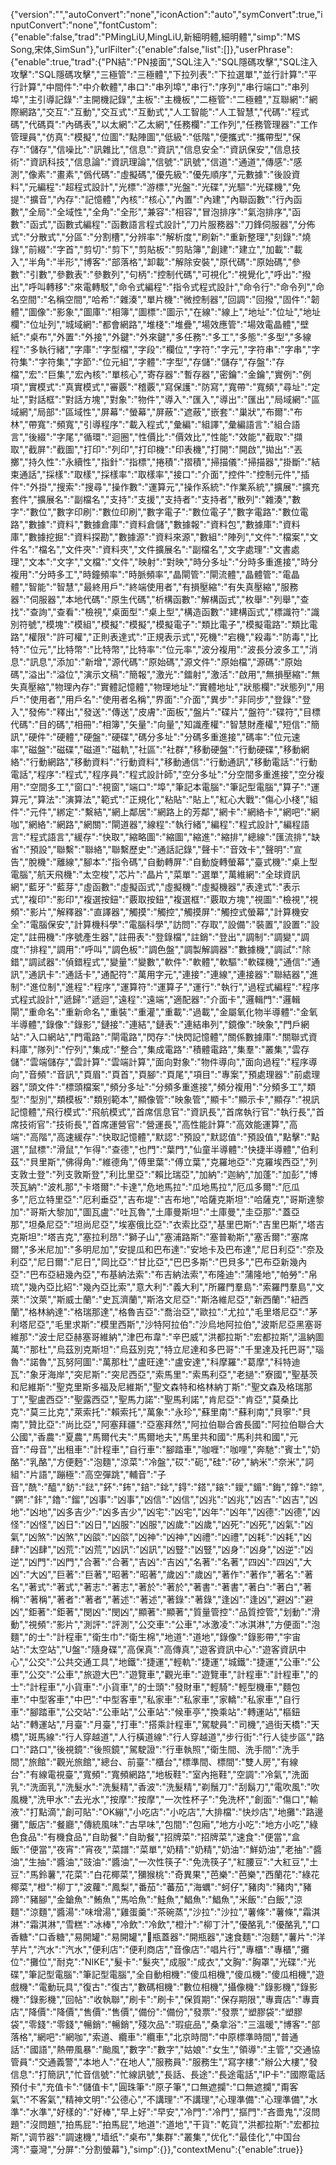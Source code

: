 {"version":"","autoConvert":"none","iconAction":"auto","symConvert":true,"inputConvert":"none","fontCustom":{"enable":false,"trad":"PMingLiU,MingLiU,新細明體,細明體","simp":"MS Song,宋体,SimSun"},"urlFilter":{"enable":false,"list":[]},"userPhrase":{"enable":true,"trad":{"PN結":"PN接面","SQL注入":"SQL隱碼攻擊","SQL注入攻擊":"SQL隱碼攻擊","三極管":"三極體","下拉列表":"下拉選單","並行計算":"平行計算","中間件":"中介軟體","串口":"串列埠","串行":"序列","串行端口":"串列埠","主引導記錄":"主開機記錄","主板":"主機板","二極管":"二極體","互聯網":"網際網路","交互":"互動","交互式":"互動式","人工智能":"人工智慧","代碼":"程式碼","代碼頁":"內碼表","以太網":"乙太網","任務欄":"工作列","任務管理器":"工作管理員","仿真":"模擬","位圖":"點陣圖","低級":"低階","便攜式":"攜帶型","保存":"儲存","信噪比":"訊雜比","信息":"資訊","信息安全":"資訊保安","信息技術":"資訊科技","信息論":"資訊理論","信號":"訊號","信道":"通道","傳感":"感測","像素":"畫素","僞代碼":"虛擬碼","優先級":"優先順序","元數據":"後設資料","元編程":"超程式設計","光標":"游標","光盤":"光碟","光驅":"光碟機","免提":"擴音","內存":"記憶體","內核":"核心","內置":"內建","內聯函數":"行內函數","全局":"全域性","全角":"全形","兼容":"相容","冒泡排序":"氣泡排序","函數":"函式","函數式編程":"函數語言程式設計","刀片服務器":"刀鋒伺服器","分佈式":"分散式","分區":"分割槽","分辨率":"解析度","刷新":"重新整理","刻錄":"燒錄","前綴":"字首","剪切":"剪下","剪貼板":"剪貼簿","創建":"建立","加載":"載入","半角":"半形","博客":"部落格","卸載":"解除安裝","原代碼":"原始碼","參數":"引數","參數表":"參數列","句柄":"控制代碼","可視化":"視覺化","呼出":"撥出","呼叫轉移":"來電轉駁","命令式編程":"指令式程式設計","命令行":"命令列","命名空間":"名稱空間","哈希":"雜湊","單片機":"微控制器","回調":"回撥","固件":"韌體","圖像":"影象","圖庫":"相簿","圖標":"圖示","在線":"線上","地址":"位址","地址欄":"位址列","城域網":"都會網路","堆棧":"堆疊","場效應管":"場效電晶體","壁紙":"桌布","外置":"外接","外鍵":"外來鍵","多任務":"多工","多態":"多型","多線程":"多執行緒","字庫":"字型檔","字段":"欄位","字符":"字元","字符串":"字串","字符集":"字符集","字節":"位元組","字體":"字型","存儲":"儲存","存盤":"存檔","宏":"巨集","宏內核":"單核心","寄存器":"暫存器","密鑰":"金鑰","實例":"例項","實模式":"真實模式","審覈":"稽覈","寫保護":"防寫","寬帶":"寬頻","尋址":"定址","對話框":"對話方塊","對象":"物件","導入":"匯入","導出":"匯出","局域網":"區域網","局部":"區域性","屏幕":"螢幕","屏蔽":"遮蔽","嵌套":"巢狀","布爾":"布林","帶寬":"頻寬","引導程序":"載入程式","彙編":"組譯","彙編語言":"組合語言","後綴":"字尾","循環":"迴圈","性價比":"價效比","性能":"效能","截取":"擷取","截屏":"截圖","打印":"列印","打印機":"印表機","打開":"開啟","拋出":"丟擲","持久性":"永續性","指針":"指標","捲積":"摺積","掃描儀":"掃描器","掛斷":"結束通話","採樣":"取樣","採樣率":"取樣率","接口":"介面","控件":"控制元件","插件":"外掛","搜索":"搜尋","操作數":"運算元","操作系統":"作業系統","擴展":"擴充套件","擴展名":"副檔名","支持":"支援","支持者":"支持者","散列":"雜湊","數字":"數位","數字印刷":"數位印刷","數字電子":"數位電子","數字電路":"數位電路","數據":"資料","數據倉庫":"資料倉儲","數據報":"資料包","數據庫":"資料庫","數據挖掘":"資料探勘","數據源":"資料來源","數組":"陣列","文件":"檔案","文件名":"檔名","文件夾":"資料夾","文件擴展名":"副檔名","文字處理":"文書處理","文本":"文字","文檔":"文件","映射":"對映","時分多址":"分時多重進接","時分複用":"分時多工","時鐘頻率":"時脈頻率","晶閘管":"閘流體","晶體管":"電晶體","智能":"智慧","最終用戶":"終端使用者","有損壓縮":"有失真壓縮","服務器":"伺服器","本地代碼":"原生代碼","析構函數":"解構函式","枚舉":"列舉","查找":"查詢","查看":"檢視","桌面型":"桌上型","構造函數":"建構函式","標識符":"識別符號","模塊":"模組","模擬":"模擬","模擬電子":"類比電子","模擬電路":"類比電路","權限":"許可權","正則表達式":"正規表示式","死機":"宕機","殺毒":"防毒","比特":"位元","比特幣":"比特幣","比特率":"位元率","波分複用":"波長分波多工","消息":"訊息","添加":"新增","源代碼":"原始碼","源文件":"原始檔","源碼":"原始碼","溢出":"溢位","演示文稿":"簡報","激光":"鐳射","激活":"啟用","無損壓縮":"無失真壓縮","物理內存":"實體記憶體","物理地址":"實體地址","狀態欄":"狀態列","用戶":"使用者","用戶名":"使用者名稱","界面":"介面","異步":"非同步","登錄":"登入","發佈":"釋出","發送":"傳送","皮膚":"面板","盤片":"碟片","盤符":"碟符","目標代碼":"目的碼","相冊":"相簿","矢量":"向量","知識產權":"智慧財產權","短信":"簡訊","硬件":"硬體","硬盤":"硬碟","碼分多址":"分碼多重進接","碼率":"位元速率","磁盤":"磁碟","磁道":"磁軌","社區":"社群","移動硬盤":"行動硬碟","移動網絡":"行動網路","移動資料":"行動資料","移動通信":"行動通訊","移動電話":"行動電話","程序":"程式","程序員":"程式設計師","空分多址":"分空間多重進接","空分複用":"空間多工","窗口":"視窗","端口":"埠","筆記本電腦":"筆記型電腦","算子":"運算元","算法":"演算法","範式":"正規化","粘貼":"貼上","紅心大戰":"傷心小棧","組件":"元件","綁定":"繫結","網上鄰居":"網路上的芳鄰","網卡":"網絡卡","網吧":"網咖","網絡":"網路","網關":"閘道器","線程":"執行緒","編程":"程式設計","編程語言":"程式語言","緩存":"快取","縮略圖":"縮圖","縮進":"縮排","總線":"匯流排","缺省":"預設","聯繫":"聯絡","聯繫歷史":"通話記錄","聲卡":"音效卡","聲明":"宣告","脫機":"離線","腳本":"指令碼","自動轉屏":"自動旋轉螢幕","臺式機":"桌上型電腦","航天飛機":"太空梭","芯片":"晶片","菜單":"選單","萬維網":"全球資訊網","藍牙":"藍芽","虛函數":"虛擬函式","虛擬機":"虛擬機器","表達式":"表示式","複印":"影印","複選按鈕":"覈取按鈕","複選框":"覈取方塊","視圖":"檢視","視頻":"影片","解釋器":"直譯器","觸摸":"觸控","觸摸屏":"觸控式螢幕","計算機安全":"電腦保安","計算機科學":"電腦科學","訪問":"存取","設備":"裝置","設置":"設定","註冊機":"序號產生器","註冊表":"登錄檔","註銷":"登出","調制":"調變","調度":"排程","調用":"呼叫","調色板":"調色盤","調製解調器":"數據機","調試":"除錯","調試器":"偵錯程式","變量":"變數","軟件":"軟體","軟驅":"軟碟機","通信":"通訊","通訊卡":"通話卡","通配符":"萬用字元","連接":"連線","連接器":"聯結器","進制":"進位制","進程":"程序","運算符":"運算子","運行":"執行","過程式編程":"程序式程式設計","遞歸":"遞迴","遠程":"遠端","適配器":"介面卡","邏輯門":"邏輯閘","重命名":"重新命名","重裝":"重灌","重載":"過載","金屬氧化物半導體":"金氧半導體","錄像":"錄影","鏈接":"連結","鏈表":"連結串列","鏡像":"映象","門戶網站":"入口網站","門電路":"閘電路","閃存":"快閃記憶體","關係數據庫":"關聯式資料庫","隊列":"佇列","集成":"整合","集成電路":"積體電路","集羣":"叢集","雲存儲":"雲端儲存","雲計算":"雲端計算","面向對象":"物件導向","面向過程":"程序導向","音頻":"音訊","頁眉":"頁首","頁腳":"頁尾","項目":"專案","預處理器":"前處理器","頭文件":"標頭檔案","頻分多址":"分頻多重進接","頻分複用":"分頻多工","類型":"型別","類模板":"類别範本","顯像管":"映象管","顯卡":"顯示卡","顯存":"視訊記憶體","飛行模式":"飛航模式","首席信息官":"資訊長","首席執行官":"執行長","首席技術官":"技術長","首席運營官":"營運長","高性能計算":"高效能運算","高端":"高階","高速緩存":"快取記憶體","默認":"預設","默認值":"預設值","點擊":"點選","鼠標":"滑鼠","乍得":"查德","也門":"葉門","仙童半導體":"快捷半導體","伯利茲":"貝里斯","佛得角":"維德角","傅里葉":"傅立葉","克羅地亞":"克羅埃西亞","列支敦士登":"列支敦斯登","利比里亞":"賴比瑞亞","加納":"迦納","加蓬":"加彭","博茨瓦納":"波札那","卡塔爾":"卡達","危地馬拉":"瓜地馬拉","厄瓜多爾":"厄瓜多","厄立特里亞":"厄利垂亞","吉布堤":"吉布地","哈薩克斯坦":"哈薩克","哥斯達黎加":"哥斯大黎加","圖瓦盧":"吐瓦魯","土庫曼斯坦":"土庫曼","圭亞那":"蓋亞那","坦桑尼亞":"坦尚尼亞","埃塞俄比亞":"衣索比亞","基里巴斯":"吉里巴斯","塔吉克斯坦":"塔吉克","塞拉利昂":"獅子山","塞浦路斯":"塞普勒斯","塞舌爾":"塞席爾","多米尼加":"多明尼加","安提瓜和巴布達":"安地卡及巴布達","尼日利亞":"奈及利亞","尼日爾":"尼日","岡比亞":"甘比亞","巴巴多斯":"巴貝多","巴布亞新幾內亞":"巴布亞紐幾內亞","布基納法索":"布吉納法索","布隆迪":"蒲隆地","帕勞":"帛琉","幾內亞比紹":"幾內亞比索","意大利":"義大利","所羅門羣島":"索羅門羣島","文萊":"汶萊","斯威士蘭":"史瓦濟蘭","斯洛文尼亞":"斯洛維尼亞","新西蘭":"紐西蘭","格林納達":"格瑞那達","格魯吉亞":"喬治亞","歐拉":"尤拉","毛里塔尼亞":"茅利塔尼亞","毛里求斯":"模里西斯","沙特阿拉伯":"沙烏地阿拉伯","波斯尼亞黑塞哥維那":"波士尼亞赫塞哥維納","津巴布韋":"辛巴威","洪都拉斯":"宏都拉斯","溫納圖萬":"那杜","烏茲別克斯坦":"烏茲別克","特立尼達和多巴哥":"千里達及托巴哥","瑙魯":"諾魯","瓦努阿圖":"萬那杜","盧旺達":"盧安達","科摩羅":"葛摩","科特迪瓦":"象牙海岸","突尼斯":"突尼西亞","索馬里":"索馬利亞","老撾":"寮國","聖基茨和尼維斯":"聖克里斯多福及尼維斯","聖文森特和格林納丁斯":"聖文森及格瑞那丁","聖盧西亞":"聖露西亞","聖馬力諾":"聖馬利諾","肯尼亞":"肯亞","莫桑比克":"莫三比克","萊索托":"賴索托","萬象":"永珍","蘇里南":"蘇利南","貝寧":"貝南","贊比亞":"尚比亞","阿塞拜疆":"亞塞拜然","阿拉伯聯合酋長國":"阿拉伯聯合大公國","香農":"夏農","馬爾代夫":"馬爾地夫","馬里共和國":"馬利共和國","元音":"母音","出租車":"計程車","自行車":"腳踏車","咖喱":"咖哩","奔馳":"賓士","奶酪":"乳酪","方便麪":"泡麵","涼菜":"冷盤","砹":"砈","硅":"矽","納米":"奈米","詞組":"片語","蹦極":"高空彈跳","輔音":"子音","酰":"醯","鈁":"鍅","鈈":"鈽","錇":"鉳","鍀":"鎝","鎄":"鑀","鎇":"鋂","鎿":"錼","鐦":"鉲","鑥":"鎦","凶事":"凶事","凶信":"凶信","凶兆":"凶兆","凶吉":"凶吉","凶地":"凶地","凶多吉少":"凶多吉少","凶宅":"凶宅","凶年":"凶年","凶德":"凶德","凶怪":"凶怪","凶日":"凶日","凶服":"凶服","凶歲":"凶歲","凶死":"凶死","凶氣":"凶氣","凶煞":"凶煞","凶燄":"凶燄","凶神":"凶神","凶禮":"凶禮","凶耗":"凶耗","凶肆":"凶肆","凶荒":"凶荒","凶訊":"凶訊","凶豎":"凶豎","凶身":"凶身","凶逆":"凶逆","凶門":"凶門","合著":"合著","吉凶":"吉凶","名著":"名著","四凶":"四凶","大凶":"大凶","巨著":"巨著","昭著":"昭著","歲凶":"歲凶","著作":"著作","著名":"著名","著式":"著式","著志":"著志","著於":"著於","著書":"著書","著白":"著白","著稱":"著稱","著者":"著者","著述":"著述","著錄":"著錄","逢凶":"逢凶","避凶":"避凶","鉅著":"鉅著","閔凶":"閔凶","顯著":"顯著","質量管控":"品質控管","划動":"滑動","視頻":"影片","測評":"評測","公交車":"公車","冰激凌":"冰淇淋","方便面":"泡麵","的士":"計程車","衛生巾":"衛生棉","地道":"道地","錄像":"錄影帶","宇宙站":"太空站","U盤":"隨身碟","高保真":"高傳真","遊客資訊中心":"遊客資訊中心","公交":"公共交通工具","地鐵":"捷運","輕軌":"捷運","城鐵":"捷運","公車":"公車","公交":"公車","旅遊大巴":"遊覽車","觀光車":"遊覽車","計程車":"計程車","的士":"計程車","小貨車":"小貨車","的士頭":"發財車","輕騎":"輕型機車","麵包車":"中型客車","中巴":"中型客車","私家車":"私家車","家轎":"私家車","自行車":"腳踏車","公交站":"公車站","公車站":"候車亭","換乘站":"轉運站","樞鈕站":"轉運站","月臺":"月臺","打車":"搭乘計程車","駕駛員":"司機","過街天橋":"天橋","斑馬線":"行人穿越道","人行橫道線":"行人穿越道","步行街":"行人徒步區","路口":"路口","後視鏡":"後照鏡","駕駛證":"行車執照","衛生間、洗手間":"洗手間","旅館":"觀光旅館","總台、前臺":"櫃台","標準間、標間":"雙人房","有線台":"有線電視臺","寬頻":"寬頻網路","地板鞋":"室內拖鞋","空調":"冷氣","洗面乳":"洗面乳","洗髮水":"洗髮精","香波":"洗髮精","剃鬚刀":"刮鬍刀","電吹風":"吹風機","洗甲水":"去光水","按摩":"按摩","一次性杯子":"免洗杯","創面":"傷口","輸液":"打點滴","創可貼":"OK繃","小吃店":"小吃店","大排檔":"快炒店","地攤":"路邊攤","飯店":"餐廳","傳統風味":"古早味","包間":"包廂","地方小吃":"地方小吃","綠色食品":"有機食品","自助餐":"自助餐","招牌菜":"招牌菜","速食":"便當","盒飯":"便當","夜宵":"宵夜","菜譜":"菜單","奶精":"奶精","奶油":"鮮奶油","老抽":"醬油","生抽":"醬油","豉油":"醬油","一次性筷子":"免洗筷子","紅腰豆":"大紅豆","土豆":"馬鈴薯","花菜":"白花椰菜","獼猴桃":"奇異果","芭樂":"芭樂","西蘭花":"綠花椰菜","橙":"柳丁","波蘿":"鳳梨","番茄":"蕃茄","海蠣":"蚵仔","豬肉":"豬肉","豬蹄":"豬腳","金鎗魚":"鮪魚","馬哈魚":"鮭魚","鯧魚":"鯧魚","米飯":"白飯","涼麵":"涼麵","醬湯":"味增湯","雞蛋羹":"茶碗蒸","沙拉":"沙拉","薯條":"薯條","霜淇淋":"霜淇淋","雪糕":"冰棒","冷飲":"冷飲","橙汁":"柳丁汁","優酪乳":"優酪乳","口香糖":"口香糖","易開罐":"易開罐","瓶蓋器":"開瓶器","速食麵":"泡麵","薯片":"洋芋片","汽水":"汽水","便利店":"便利商店","音像店":"唱片行","專櫃":"專櫃","攤位":"攤位","耐克":"NIKE","髮卡":"髮夾","成服":"成衣","文胸":"胸罩","光碟":"光碟","筆記型電腦":"筆記型電腦","全自動相機":"傻瓜相機","傻瓜機":"傻瓜相機","遊戲機":"電動玩具","復古":"復古","數碼相機":"數位相機","攝像機":"錄影機","錄影機":"錄影機","回帖":"收執聯","刷卡":"刷卡","保質期":"保存期限","專賣店":"專賣店","降價":"降價","售價":"售價","備份":"備份","發票":"發票","塑膠袋":"塑膠袋","零錢":"零錢","暢銷":"暢銷","殘次品":"瑕疵品","桑拿浴":"三溫暖","博客":"部落格","網吧":"網咖","索道、纜車":"纜車","北京時間":"中原標準時間","普通話":"國語","熱帶風暴":"颱風","數字":"數字","姑娘":"女生","領導":"主管","交通協管員":"交通義警","本地人":"在地人","服務員":"服務生","寫字樓":"辦公大樓","發信息":"打簡訊","忙音信號":"忙線訊號","長話、長途":"長途電話","IP卡":"國際電話預付卡","充值卡":"儲值卡","圓珠筆":"原子筆","口無遮攔":"口無遮攔","甭客氣":"不客氣","精神文明":"公德心","不講理":"不講理","心理準備":"心理準備","水準":"水準","好樣的":"好棒","早上好":"早安","冷門":"冷門","摳門":"吝嗇鬼","沒問題":"沒問題","拍馬屁":"拍馬屁","地道":"道地","干貨":"乾貨","洪都拉斯":"宏都拉斯","调节器":"調速機","墙纸":"桌布","集群":"叢集","优化":"最佳化","中国台湾":"臺灣","分屏":"分割螢幕"},"simp":{}},"contextMenu":{"enable":true}}